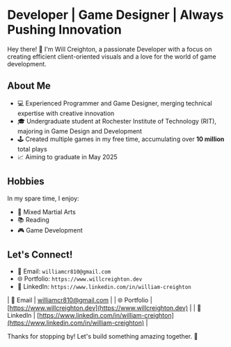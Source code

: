 # Developer | Game Designer | Always Pushing Innovation

Hey there! 👋 I'm Will Creighton, a passionate Developer with a focus on creating efficient client-oriented visuals and a love for the world of game development.

## About Me

- 💻 Experienced Programmer and Game Designer, merging technical expertise with creative innovation
- 🎓 Undergraduate student at Rochester Institute of Technology (RIT), majoring in Game Design and Development
- 🕹️ Created multiple games in my free time, accumulating over **10 million** total plays
- 📈 Aiming to graduate in May 2025

## Hobbies

In my spare time, I enjoy:

- 🥋 Mixed Martial Arts
- 📚 Reading
- 🎮 Game Development

## Let's Connect!

- 📧 Email:      `williamcr810@gmail.com`
- 🌐 Portfolio:  `https://www.willcreighton.dev`
- 🔗 LinkedIn:   `https://www.linkedin.com/in/william-creighton`

| 📧 Email      | williamcr810@gmail.com              |
| 🌐 Portfolio  | [https://www.willcreighton.dev](https://www.willcreighton.dev) |
| 🔗 LinkedIn   | [https://www.linkedin.com/in/william-creighton](https://www.linkedin.com/in/william-creighton) |


Thanks for stopping by! Let's build something amazing together. 🚀

